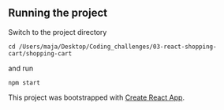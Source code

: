 ## Running the project

Switch to the project directory

`cd /Users/maja/Desktop/Coding_challenges/03-react-shopping-cart/shopping-cart`

and run

`npm start`

This project was bootstrapped with [Create React App](https://github.com/facebook/create-react-app).
